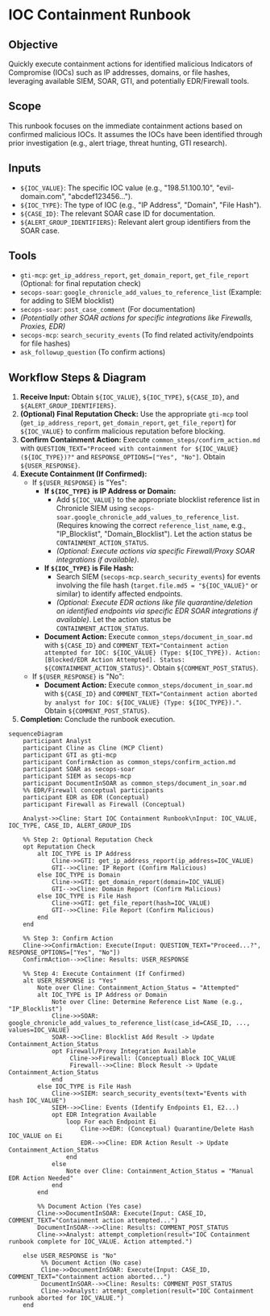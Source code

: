 # IOC Containment Runbook

## Objective

Quickly execute containment actions for identified malicious Indicators of Compromise (IOCs) such as IP addresses, domains, or file hashes, leveraging available SIEM, SOAR, GTI, and potentially EDR/Firewall tools.

## Scope

This runbook focuses on the immediate containment actions based on confirmed malicious IOCs. It assumes the IOCs have been identified through prior investigation (e.g., alert triage, threat hunting, GTI research).

## Inputs

*   `${IOC_VALUE}`: The specific IOC value (e.g., "198.51.100.10", "evil-domain.com", "abcdef123456...").
*   `${IOC_TYPE}`: The type of IOC (e.g., "IP Address", "Domain", "File Hash").
*   `${CASE_ID}`: The relevant SOAR case ID for documentation.
*   `${ALERT_GROUP_IDENTIFIERS}`: Relevant alert group identifiers from the SOAR case.

## Tools

*   `gti-mcp`: `get_ip_address_report`, `get_domain_report`, `get_file_report` (Optional: for final reputation check)
*   `secops-soar`: `google_chronicle_add_values_to_reference_list` (Example: for adding to SIEM blocklist)
*   `secops-soar`: `post_case_comment` (For documentation)
*   *(Potentially other SOAR actions for specific integrations like Firewalls, Proxies, EDR)*
*   `secops-mcp`: `search_security_events` (To find related activity/endpoints for file hashes)
*   `ask_followup_question` (To confirm actions)

## Workflow Steps & Diagram

1.  **Receive Input:** Obtain `${IOC_VALUE}`, `${IOC_TYPE}`, `${CASE_ID}`, and `${ALERT_GROUP_IDENTIFIERS}`.
2.  **(Optional) Final Reputation Check:** Use the appropriate `gti-mcp` tool (`get_ip_address_report`, `get_domain_report`, `get_file_report`) for `${IOC_VALUE}` to confirm malicious reputation before blocking.
3.  **Confirm Containment Action:** Execute `common_steps/confirm_action.md` with `QUESTION_TEXT="Proceed with containment for ${IOC_VALUE} (${IOC_TYPE})?"` and `RESPONSE_OPTIONS=["Yes", "No"]`. Obtain `${USER_RESPONSE}`.
4.  **Execute Containment (If Confirmed):**
    *   If `${USER_RESPONSE}` is "Yes":
        *   **If `${IOC_TYPE}` is IP Address or Domain:**
            *   Add `${IOC_VALUE}` to the appropriate blocklist reference list in Chronicle SIEM using `secops-soar.google_chronicle_add_values_to_reference_list`. (Requires knowing the correct `reference_list_name`, e.g., "IP_Blocklist", "Domain_Blocklist"). Let the action status be `CONTAINMENT_ACTION_STATUS`.
            *   *(Optional: Execute actions via specific Firewall/Proxy SOAR integrations if available)*.
        *   **If `${IOC_TYPE}` is File Hash:**
            *   Search SIEM (`secops-mcp.search_security_events`) for events involving the file hash (`target.file.md5 = "${IOC_VALUE}"` or similar) to identify affected endpoints.
            *   *(Optional: Execute EDR actions like file quarantine/deletion on identified endpoints via specific EDR SOAR integrations if available)*. Let the action status be `CONTAINMENT_ACTION_STATUS`.
        *   **Document Action:** Execute `common_steps/document_in_soar.md` with `${CASE_ID}` and `COMMENT_TEXT="Containment action attempted for IOC: ${IOC_VALUE} (Type: ${IOC_TYPE}). Action: [Blocked/EDR Action Attempted]. Status: ${CONTAINMENT_ACTION_STATUS}"`. Obtain `${COMMENT_POST_STATUS}`.
    *   If `${USER_RESPONSE}` is "No":
        *   **Document Action:** Execute `common_steps/document_in_soar.md` with `${CASE_ID}` and `COMMENT_TEXT="Containment action aborted by analyst for IOC: ${IOC_VALUE} (Type: ${IOC_TYPE})."`. Obtain `${COMMENT_POST_STATUS}`.
5.  **Completion:** Conclude the runbook execution.

```{mermaid}
sequenceDiagram
    participant Analyst
    participant Cline as Cline (MCP Client)
    participant GTI as gti-mcp
    participant ConfirmAction as common_steps/confirm_action.md
    participant SOAR as secops-soar
    participant SIEM as secops-mcp
    participant DocumentInSOAR as common_steps/document_in_soar.md
    %% EDR/Firewall conceptual participants
    participant EDR as EDR (Conceptual)
    participant Firewall as Firewall (Conceptual)

    Analyst->>Cline: Start IOC Containment Runbook\nInput: IOC_VALUE, IOC_TYPE, CASE_ID, ALERT_GROUP_IDS

    %% Step 2: Optional Reputation Check
    opt Reputation Check
        alt IOC_TYPE is IP Address
            Cline->>GTI: get_ip_address_report(ip_address=IOC_VALUE)
            GTI-->>Cline: IP Report (Confirm Malicious)
        else IOC_TYPE is Domain
            Cline->>GTI: get_domain_report(domain=IOC_VALUE)
            GTI-->>Cline: Domain Report (Confirm Malicious)
        else IOC_TYPE is File Hash
            Cline->>GTI: get_file_report(hash=IOC_VALUE)
            GTI-->>Cline: File Report (Confirm Malicious)
        end
    end

    %% Step 3: Confirm Action
    Cline->>ConfirmAction: Execute(Input: QUESTION_TEXT="Proceed...?", RESPONSE_OPTIONS=["Yes", "No"])
    ConfirmAction-->>Cline: Results: USER_RESPONSE

    %% Step 4: Execute Containment (If Confirmed)
    alt USER_RESPONSE is "Yes"
        Note over Cline: Containment_Action_Status = "Attempted"
        alt IOC_TYPE is IP Address or Domain
            Note over Cline: Determine Reference List Name (e.g., "IP_Blocklist")
            Cline->>SOAR: google_chronicle_add_values_to_reference_list(case_id=CASE_ID, ..., values=IOC_VALUE)
            SOAR-->>Cline: Blocklist Add Result -> Update Containment_Action_Status
            opt Firewall/Proxy Integration Available
                 Cline->>Firewall: (Conceptual) Block IOC_VALUE
                 Firewall-->>Cline: Block Result -> Update Containment_Action_Status
            end
        else IOC_TYPE is File Hash
            Cline->>SIEM: search_security_events(text="Events with hash IOC_VALUE")
            SIEM-->>Cline: Events (Identify Endpoints E1, E2...)
            opt EDR Integration Available
                loop For each Endpoint Ei
                    Cline->>EDR: (Conceptual) Quarantine/Delete Hash IOC_VALUE on Ei
                    EDR-->>Cline: EDR Action Result -> Update Containment_Action_Status
                end
            else
                Note over Cline: Containment_Action_Status = "Manual EDR Action Needed"
            end
        end

        %% Document Action (Yes case)
        Cline->>DocumentInSOAR: Execute(Input: CASE_ID, COMMENT_TEXT="Containment action attempted...")
        DocumentInSOAR-->>Cline: Results: COMMENT_POST_STATUS
        Cline->>Analyst: attempt_completion(result="IOC Containment runbook complete for IOC_VALUE. Action attempted.")

    else USER_RESPONSE is "No"
         %% Document Action (No case)
         Cline->>DocumentInSOAR: Execute(Input: CASE_ID, COMMENT_TEXT="Containment action aborted...")
         DocumentInSOAR-->>Cline: Results: COMMENT_POST_STATUS
         Cline->>Analyst: attempt_completion(result="IOC Containment runbook aborted for IOC_VALUE.")
    end
